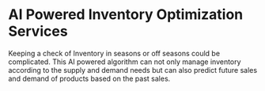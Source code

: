 # AI Powered Inventory Optimization Services
Keeping a check of Inventory in seasons or off seasons could be complicated. This AI powered algorithm can not only manage inventory according to the supply and demand needs but can also predict future sales and demand of products based on the past sales. 
